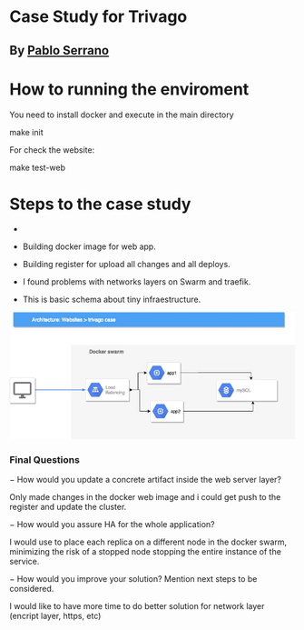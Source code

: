 # Case Study for Trivago

## By [Pablo Serrano](https://pabloserrano.net) 


# How to running the enviroment

You need to install docker and execute in the main directory 

make init

For check the website: 

make test-web 



# Steps to the case study

- 
- Building docker image for web app. 

- Building register for upload all changes and all deploys. 

- I found problems with networks layers on Swarm and traefik.

- This is basic schema about tiny infraestructure. 

![Swarm](basic_swarm.jpg)


### Final Questions 

− How would you update a concrete artifact inside the web server layer?

Only made changes in the docker web image and i could get push to the register and update the cluster.

− How would you assure HA for the whole application?

I would use to place each replica on a different node in the docker swarm, minimizing the risk of a stopped node stopping the entire instance of the service.

− How would you improve your solution? Mention next steps to be considered.

I would like to have more time to do better solution for network layer (encript layer, https, etc)